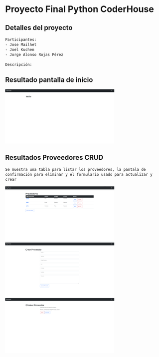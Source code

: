 # Proyecto Final Python CoderHouse

## Detalles del proyecto

    Participantes: 
    - Jose Mailhet 
    - Joel Kuchen
    - Jorge Alonso Rojas Pérez

    Descripción:


## Resultado pantalla de inicio
<img src="./ProyectoFinalPython/Resultados/inicio.png" width="350">

## Resultados Proveedores CRUD

    Se muestra una tabla para listar los proveedores, la pantala de confirmación para eliminar y el formulario usado para actualizar y crear 

<img src="./ProyectoFinalPython/Resultados/listaProveedores.png" width="350">
<img src="./ProyectoFinalPython/Resultados/formProveedores.png" width="350">
<img src="./ProyectoFinalPython/Resultados/eliminarProveedor.png" width="350">


